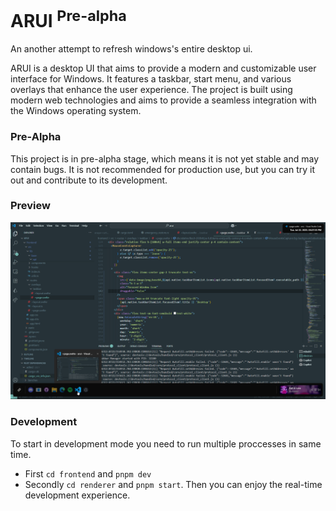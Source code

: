 # ARUI <sup>Pre-alpha</sup>
An another attempt to refresh windows's entire desktop ui.

ARUI is a desktop UI that aims to provide a modern and customizable user interface for Windows.
It features a taskbar, start menu, and various overlays that enhance the user experience. The project is built using modern web technologies and aims to provide a seamless integration with the Windows operating system.

### Pre-Alpha
This project is in pre-alpha stage, which means it is not yet stable and may contain bugs. It is not recommended for production use, but you can try it out and contribute to its development.

### Preview
![ARUI Preview](assets/image.png)

### Development
To start in development mode you need to run multiple proccesses in same time.
- First `cd frontend` and `pnpm dev`
- Secondly `cd renderer` and `pnpm start`.
Then you can enjoy the real-time development experience.